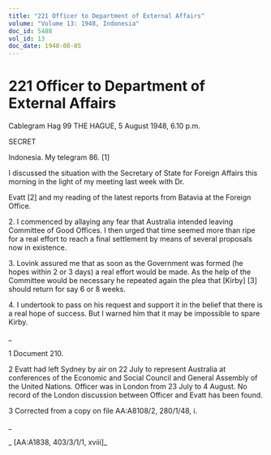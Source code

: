 ```yaml
---
title: "221 Officer to Department of External Affairs"
volume: "Volume 13: 1948, Indonesia"
doc_id: 5488
vol_id: 13
doc_date: 1948-08-05
---
```


# 221 Officer to Department of External Affairs

Cablegram Hag 99 THE HAGUE, 5 August 1948, 6.10 p.m.

SECRET

Indonesia. My telegram 86. [1]

I discussed the situation with the Secretary of State for Foreign Affairs this morning in the light of my meeting last week with Dr.

Evatt [2] and my reading of the latest reports from Batavia at the Foreign Office.

2\. I commenced by allaying any fear that Australia intended leaving Committee of Good Offices. I then urged that time seemed more than ripe for a real effort to reach a final settlement by means of several proposals now in existence.

3\. Lovink assured me that as soon as the Government was formed (he hopes within 2 or 3 days) a real effort would be made. As the help of the Committee would be necessary he repeated again the plea that [Kirby] [3] should return for say 6 or 8 weeks.

4\. I undertook to pass on his request and support it in the belief that there is a real hope of success. But I warned him that it may be impossible to spare Kirby.

_

1 Document 210.

2 Evatt had left Sydney by air on 22 July to represent Australia at conferences of the Economic and Social Council and General Assembly of the United Nations. Officer was in London from 23 July to 4 August. No record of the London discussion between Officer and Evatt has been found.

3 Corrected from a copy on file AA:A8108/2, 280/1/48, i.

_

_ [AA:A1838, 403/3/1/1, xviii]_
